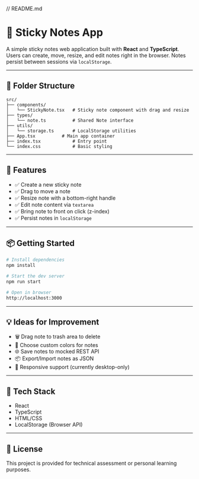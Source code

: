 // README.md

# 📝 Sticky Notes App

A simple sticky notes web application built with **React** and **TypeScript**. Users can create, move, resize, and edit notes right in the browser. Notes persist between sessions via `localStorage`.

---

## 📁 Folder Structure

```
src/
├── components/
│   └── StickyNote.tsx   # Sticky note component with drag and resize
├── types/
│   └── note.ts          # Shared Note interface
├── utils/
│   └── storage.ts       # LocalStorage utilities
├── App.tsx          # Main app container
├── index.tsx            # Entry point
└── index.css            # Basic styling
```

---

## 🚀 Features

- ✅ Create a new sticky note
- ✅ Drag to move a note
- ✅ Resize note with a bottom-right handle
- ✅ Edit note content via `textarea`
- ✅ Bring note to front on click (z-index)
- ✅ Persist notes in `localStorage`

---

## 📦 Getting Started

```bash
# Install dependencies
npm install

# Start the dev server
npm run start

# Open in browser
http://localhost:3000
```

---

## 💡 Ideas for Improvement

- 🗑 Drag note to trash area to delete
- 🎨 Choose custom colors for notes
- 🌐 Save notes to mocked REST API
- 📦 Export/Import notes as JSON
- 📱 Responsive support (currently desktop-only)

---

## 🧪 Tech Stack
- React
- TypeScript
- HTML/CSS
- LocalStorage (Browser API)

---

## 📄 License
This project is provided for technical assessment or personal learning purposes.

